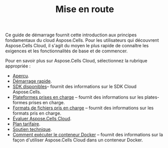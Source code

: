﻿---
title: Mise en route
second_title: Aspose.Cells Cloud Documen
type: docs
url: /fr/getting-started/
description: Aspose.Cells Cloud prend en charge Excel pour créer, convertir, fusionner, diviser, protéger, opération d'objet interne, etc.
weight: 10
kwords: Excel, Office Cloud, REST API, Feuille de calcul, PDF, CSV, Json, Markdwon, Mise en route
---
Ce guide de démarrage fournit cette introduction aux principes fondamentaux du cloud Aspose.Cells. Pour les utilisateurs qui découvrent Aspose.Cells Cloud, il s'agit du moyen le plus rapide de connaître les exigences et les fonctionnalités de base et de commencer.

Pour en savoir plus sur Aspose.Cells Cloud, sélectionnez la rubrique appropriée :

- [Aperçu](/cells/fr/overview/).
- [Démarrage rapide](/cells/fr/quickstart/).
- [SDK disponibles](/cells/fr/available-sdks/)– fournit des informations sur le SDK Cloud Aspose.Cells.
- [Plateformes prises en charge](/cells/fr/supported-platforms/) – fournit des informations sur les plates-formes prises en charge.
- [Formats de fichiers pris en charge](/cells/fr/supported-file-formats/) – fournit des informations sur les formats pris en charge.
- [Évaluer Aspose.Cells Cloud](/cells/fr/evaluate-aspose-cells/).
- [Plan tarifaire](/cells/fr/pricing-plan/).
- [Soutien technique](/cells/fr/technical-support/).
- [Comment exécuter le conteneur Docker](/cells/fr/how-to-run-docker-container/) – fournit des informations sur la façon d'utiliser Aspose.Cells Cloud dans un conteneur Docker.
